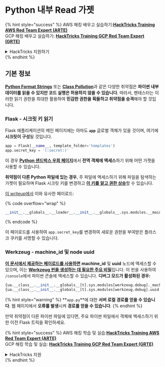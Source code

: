 # Python 내부 Read 가젯

{% hint style="success" %}
AWS 해킹 배우고 실습하기:<img src="/.gitbook/assets/arte.png" alt="" data-size="line">[**HackTricks Training AWS Red Team Expert (ARTE)**](https://training.hacktricks.xyz/courses/arte)<img src="/.gitbook/assets/arte.png" alt="" data-size="line">\
GCP 해킹 배우고 실습하기: <img src="/.gitbook/assets/grte.png" alt="" data-size="line">[**HackTricks Training GCP Red Team Expert (GRTE)**<img src="/.gitbook/assets/grte.png" alt="" data-size="line">](https://training.hacktricks.xyz/courses/grte)

<details>

<summary>HackTricks 지원하기</summary>

* [**구독 요금제**](https://github.com/sponsors/carlospolop)를 확인하세요!
* 💬 [**Discord 그룹**](https://discord.gg/hRep4RUj7f) 또는 [**텔레그램 그룹**](https://t.me/peass)에 **참여**하거나 **트위터** 🐦 [**@hacktricks\_live**](https://twitter.com/hacktricks\_live)**를 팔로우**하세요.
* [**HackTricks**](https://github.com/carlospolop/hacktricks) 및 [**HackTricks Cloud**](https://github.com/carlospolop/hacktricks-cloud) 깃헙 레포지토리에 PR을 제출하여 해킹 트릭을 공유하세요.

</details>
{% endhint %}

## 기본 정보

[**Python Format Strings**](bypass-python-sandboxes/#python-format-string) 또는 [**Class Pollution**](class-pollution-pythons-prototype-pollution.md)과 같은 다양한 취약점은 **파이썬 내부 데이터를 읽을 수 있지만 코드 실행은 허용하지 않을 수 있습니다**. 따라서, 펜테스터는 이러한 읽기 권한을 최대한 활용하여 **민감한 권한을 획들하고 취약점을 승격**해야 할 것입니다.

### Flask - 시크릿 키 읽기

Flask 애플리케이션의 메인 페이지에는 아마도 **`app`** 글로벌 객체가 있을 것이며, 여기에 **시크릿이 구성**될 것입니다.
```python
app = Flask(__name__, template_folder='templates')
app.secret_key = '(:secret:)'
```
이 경우 [**Python 샌드박스 우회 페이지**](bypass-python-sandboxes/)에서 **전역 객체에 액세스**하기 위해 어떤 가젯을 사용할 수 있습니다.

**취약점이 다른 Python 파일에 있는 경우**, 주 파일에 액세스하기 위해 파일을 탐색하는 가젯이 필요하며 Flask 시크릿 키를 변경하고 [**이 키를 알고 권한 상승**](../../network-services-pentesting/pentesting-web/flask.md#flask-unsign)할 수 있습니다.

[이 writeup에서](https://ctftime.org/writeup/36082) 이와 유사한 페이로드:

{% code overflow="wrap" %}
```python
__init__.__globals__.__loader__.__init__.__globals__.sys.modules.__main__.app.secret_key
```
{% endcode %}

이 페이로드를 사용하여 `app.secret_key`를 변경하여 새로운 권한을 부여받은 플라스크 쿠키를 서명할 수 있습니다.

### Werkzeug - machine\_id 및 node uuid

[**이 문서에서 제공하는 페이로드를 사용하면**](https://vozec.fr/writeups/tweedle-dum-dee/) **machine\_id** 및 **uuid** 노드에 액세스할 수 있으며, 이는 [**Werkzeug 핀을 생성하는 데 필요한 주요 비밀**](../../network-services-pentesting/pentesting-web/werkzeug.md)입니다. 이 핀을 사용하여 `/console`에서 파이썬 콘솔에 액세스할 수 있습니다. **디버그 모드가 활성화된 경우:**
```python
{ua.__class__.__init__.__globals__[t].sys.modules[werkzeug.debug]._machine_id}
{ua.__class__.__init__.__globals__[t].sys.modules[werkzeug.debug].uuid._node}
```
{% hint style="warning" %}
**`app.py`**에 대한 **서버 로컬 경로를 얻을 수 있습니다**. 웹 페이지에서 **오류를 발생**시켜 **경로를 얻을 수 있습니다**.
{% endhint %}

만약 취약점이 다른 파이썬 파일에 있다면, 주요 파이썬 파일에서 객체에 액세스하기 위한 이전 Flask 트릭을 확인하세요.

{% hint style="success" %}
AWS 해킹 학습 및 실습:<img src="/.gitbook/assets/arte.png" alt="" data-size="line">[**HackTricks Training AWS Red Team Expert (ARTE)**](https://training.hacktricks.xyz/courses/arte)<img src="/.gitbook/assets/arte.png" alt="" data-size="line">\
GCP 해킹 학습 및 실습: <img src="/.gitbook/assets/grte.png" alt="" data-size="line">[**HackTricks Training GCP Red Team Expert (GRTE)**<img src="/.gitbook/assets/grte.png" alt="" data-size="line">](https://training.hacktricks.xyz/courses/grte)

<details>

<summary>HackTricks 지원</summary>

* [**구독 요금제**](https://github.com/sponsors/carlospolop)를 확인하세요!
* 💬 [**디스코드 그룹**](https://discord.gg/hRep4RUj7f) 또는 [**텔레그램 그룹**](https://t.me/peass)에 **참여**하거나 **트위터** 🐦 [**@hacktricks\_live**](https://twitter.com/hacktricks\_live)**를 팔로우**하세요.
* 해킹 트릭을 공유하려면 [**HackTricks**](https://github.com/carlospolop/hacktricks) 및 [**HackTricks Cloud**](https://github.com/carlospolop/hacktricks-cloud) github 저장소에 PR을 제출하세요.

</details>
{% endhint %}
